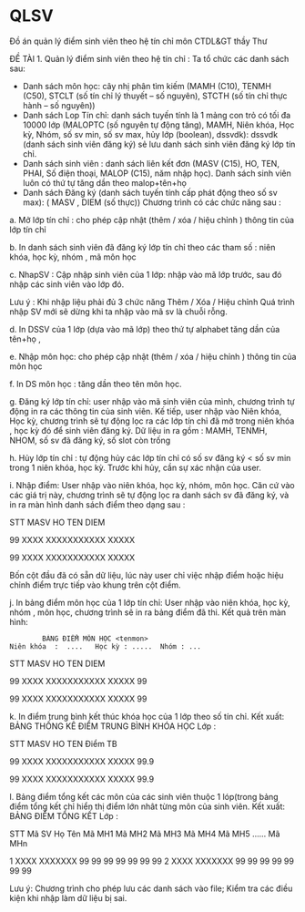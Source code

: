 # QLSV
Đồ án quản lý điểm sinh viên theo hệ tín chỉ môn CTDL&amp;GT thầy Thư

ĐỀ TÀI 1.	Quản lý điểm sinh viên theo hệ tín chỉ :  Ta tổ chức các danh sách sau: 
- Danh sách môn học: cây nhị phân tìm kiếm (MAMH (C10), TENMH (C50), STCLT (số tín chỉ lý thuyết – số nguyên), STCTH (số tín chỉ thực hành – số nguyên))
- Danh sách Lop Tín chỉ: danh sách tuyến tính là 1 mảng con trỏ có tối đa 10000 lớp (MALOPTC (số nguyên tự động tăng),  MAMH, Niên khóa, Học kỳ, Nhóm, số sv min, số sv max, hủy lớp (boolean), dssvdk): dssvdk (danh sách sinh viên đăng ký) sẻ lưu danh sách sinh viên  đăng ký lớp tín chỉ.
- Danh sách sinh viên : danh sách liên kết đơn (MASV (C15), HO, TEN,  PHAI, Số điện thoại, MALOP (C15), năm nhập học). Danh sách sinh viên luôn có thứ tự tăng dần theo malop+tên+họ
- Danh sách Đăng ký (danh sách tuyến tính cấp phát động theo số sv max): ( MASV ,  DIEM (số thực))
Chương trình có các chức năng sau :

a. Mở lớp tín chỉ : cho phép cập nhật (thêm / xóa / hiệu chỉnh ) thông tin của lớp tín chỉ

b. In danh sách sinh viên đã đăng ký lớp tín chỉ  theo các tham số : niên khóa, học kỳ, nhóm , mã môn học

c. NhapSV : Cập nhập sinh viên của 1 lớp: nhập vào mã lớp trước, sau đó nhập các sinh viên vào lớp đó.

Lưu ý : Khi nhập liệu phải đủ 3 chức năng Thêm / Xóa / Hiệu chỉnh
            Quá trình nhập SV mới sẽ dừng khi ta nhập vào  mã sv là chuỗi rỗng.
  
d. In DSSV của 1 lớp (dựa vào mã lớp) theo thứ tự alphabet tăng dần của tên+họ ,

e. Nhập môn học: cho phép cập nhật (thêm / xóa / hiệu chỉnh ) thông tin của môn học

f. In DS môn  học : tăng dần theo tên môn học.

g. Đăng ký lớp tín chỉ: user nhập vào mã sinh viên của mình, chương trình tự động in ra các thông tin của sinh viên.  Kế tiếp, user nhập vào Niên khóa, Học kỳ, chương trình sẽ tự động lọc ra các lớp tín chỉ đã mở trong niên khóa , học kỳ đó để sinh viên đăng ký. Dữ liệu in ra gồm : MAMH, TENMH, NHOM, số sv đã đăng ký, số slot còn trống

h. Hủy lớp tín chỉ : tự động hủy các lớp tín chỉ có số sv đăng ký < số sv min trong 1 niên khóa, học kỳ. Trước khi hủy, cần sự xác nhận của user.

i. Nhập điểm: User nhập vào niên khóa, học kỳ, nhóm, môn học. Căn cứ vào các giá trị này, chương trình sẽ tự động lọc ra danh sách sv đã đăng ký, và in ra màn hình danh sách điểm theo dạng sau :

STT	MASV	HO	          TEN	  DIEM

99	XXXX	XXXXXXXXXXX	XXXXX	

99	XXXX	XXXXXXXXXXX	XXXXX	
				
Bốn cột đầu đã có sẵn dữ liệu, lúc này user chỉ việc nhập điểm hoặc hiệu chỉnh điểm trực tiếp vào khung trên cột điểm.

j. In bảng điểm môn học của 1 lớp tín chỉ: User nhập vào niên khóa, học kỳ, nhóm , môn học, chương trình sẽ in ra bảng điểm đã thi. Kết  quả trên màn hình:

            BẢNG ĐIỂM MÔN HỌC <tenmon>
	Niên khóa  :  ....   Học kỳ : .....  Nhóm : ...	 
	 
STT	MASV	HO	         TEN	  DIEM

99	XXXX	XXXXXXXXXXX	XXXXX	  99

99	XXXX	XXXXXXXXXXX	XXXXX	  99

k. In điểm trung bình kết thúc khóa học của 1 lớp theo số tín chỉ. Kết xuất:
      BẢNG THỐNG KÊ ĐIỂM TRUNG BÌNH KHÓA HỌC 
      	Lớp 	 : <malop>	 
	 
STT	MASV	HO	         TEN	Điểm TB 

99	XXXX	XXXXXXXXXXX	XXXXX	  99.9

99	XXXX	XXXXXXXXXXX	XXXXX	  99.9

l. Bảng điểm tổng kết các môn của các sinh viên thuộc 1 lóp(trong bảng điểm tổng kết chỉ hiển thị điểm lớn nhât từng môn của sinh viên. Kết xuất: 
                  BẢNG ĐIỂM TỔNG KẾT
			              Lớp  : <malop>    	 
	  
STT	Mã SV	Họ Tên	  Mã MH1    Mã MH2   Mã MH3    Mã MH4	   Mã MH5    ……   Mã MHn

1       XXXX	XXXXXXX    99	    99	      99	 99	    99	    99	  99
2	  XXXX	XXXXXXX	99	    99	      99	    99	    99	  99	  99

Lưu ý: Chương trình cho phép lưu các danh sách vào file; Kiểm tra các điều kiện khi nhập làm dữ liệu bị sai.

